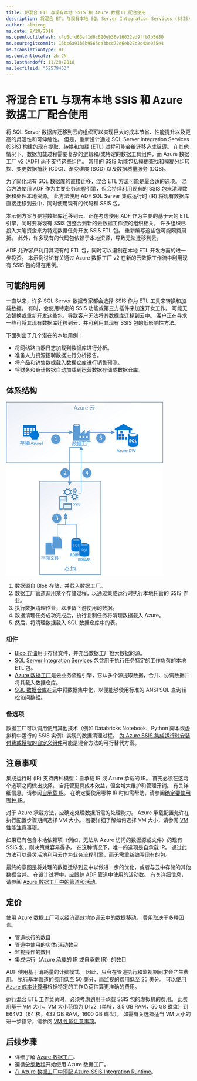 ```yaml
---
title: 将混合 ETL 与现有本地 SSIS 和 Azure 数据工厂配合使用
description: 将混合 ETL 与现有本地 SQL Server Integration Services (SSIS) 部署和 Azure 数据工厂配合使用
author: alhieng
ms.date: 9/20/2018
ms.openlocfilehash: c4c0cfd63ef1d6c620eb36e16622ad9ffb7b5d80
ms.sourcegitcommit: 16bc6a91b6b9565ca3bcc72d6eb27c2c4ae935e4
ms.translationtype: HT
ms.contentlocale: zh-CN
ms.lasthandoff: 11/28/2018
ms.locfileid: "52579453"
---
```

# <a name="hybrid-etl-with-existing-on-premises-ssis-and-azure-data-factory"></a>将混合 ETL 与现有本地 SSIS 和 Azure 数据工厂配合使用

将 SQL Server 数据库迁移到云的组织可以实现巨大的成本节省、性能提升以及更高的灵活性和可伸缩性。 但是，重新设计通过 SQL Server Integration Services (SSIS) 构建的现有提取、转换和加载 (ETL) 过程可能会给迁移造成阻碍。 在其他情况下，数据加载过程需要复杂的逻辑和/或特定的数据工具组件，而 Azure 数据工厂 v2 (ADF) 尚不支持这些组件。 常用的 SSIS 功能包括模糊查找和模糊分组转换、变更数据捕获 (CDC)、渐变维度 (SCD) 以及数据质量服务 (DQS)。

为了简化现有 SQL 数据库的直接迁移，混合 ETL 方法可能是最合适的选项。 混合方法使用 ADF 作为主要业务流程引擎，但会持续利用现有的 SSIS 包来清理数据和处理本地资源。 此方法使用 ADF SQL Server 集成运行时 (IR) 将现有数据库直接迁移到云中，同时使用现有的代码和 SSIS 包。

本示例方案与要将数据库迁移到云、正在考虑使用 ADF 作为主要的基于云的 ETL 引擎，同时要将现有 SSIS 包整合到新的云数据工作流的组织相关。 许多组织已投入大笔资金来为特定数据任务开发 SSIS ETL 包。 重新编写这些包可能颇费周折。 此外，许多现有的代码包依赖于本地资源，导致无法迁移到云。

ADF 允许客户利用其现有的 ETL 包，同时可以遏制在本地 ETL 开发方面的进一步投资。 本示例讨论有关通过 Azure 数据工厂 v2 在新的云数据工作流中利用现有 SSIS 包的潜在用例。

## <a name="potential-use-cases"></a>可能的用例

一直以来，许多 SQL Server 数据专家都会选择 SSIS 作为 ETL 工具来转换和加载数据。 有时，会使用特定的 SSIS 功能或第三方插件来加速开发工作。 可能无法替换或重新开发这些包，导致客户无法将其数据库迁移到云中。 客户正在寻求一些可将其现有数据库迁移到云，并可利用其现有 SSIS 包的低影响性方法。

下面列出了几个潜在的本地用例：

* 将网络路由器日志加载到数据库进行分析。
* 准备人力资源招聘数据进行分析报告。
* 将产品和销售数据载入数据仓库进行销售预测。
* 将财务和会计数据自动加载到运营数据存储或数据仓库。

## <a name="architecture"></a>体系结构

![使用 Azure 数据工厂的混合 ETL 过程的体系结构概览][architecture-diagram]

1. 数据源自 Blob 存储，并载入数据工厂。
2. 数据工厂管道调用某个存储过程，以通过集成运行时执行本地托管的 SSIS 作业。
3. 执行数据清理作业，以准备下游使用的数据。
4. 数据清理任务成功完成后，执行复制任务将清理数据载入 Azure。
5. 然后，将清理数据载入 SQL 数据仓库中的表。

### <a name="components"></a>组件

* [Blob 存储][docs-blob-storage]用于存储文件，并充当数据工厂检索数据的源。
* [SQL Server Integration Services][docs-ssis] 包含用于执行任务特定的工作负荷的本地 ETL 包。
* [Azure 数据工厂][docs-data-factory]是云业务流程引擎，它从多个源提取数据，合并、协调数据并将其载入数据仓库。
* [SQL 数据仓库][docs-sql-data-warehouse]在云中将数据集中化，以便能够使用标准的 ANSI SQL 查询轻松访问数据。

### <a name="alternatives"></a>备选项

数据工厂可以调用使用其他技术（例如 Databricks Notebook、Python 脚本或虚拟机中运行的 SSIS 实例）实现的数据清理过程。 [为 Azure SSIS 集成运行时安装付费或授权的自定义组件](/azure/data-factory/how-to-develop-azure-ssis-ir-licensed-components)可能是混合方法的可行替代方案。

## <a name="considerations"></a>注意事项

集成运行时 (IR) 支持两种模型：自承载 IR 或 Azure 承载的 IR。 首先必须在这两个选项之间做出抉择。 自托管更具成本效益，但会增大维护和管理开销。 有关详细信息，请参阅[自承载 IR](/azure/data-factory/concepts-integration-runtime#self-hosted-integration-runtime)。 在确定要使用哪种 IR 时如需帮助，请参阅[确定要使用哪种 IR](/azure/data-factory/concepts-integration-runtime#determining-which-ir-to-use)。

对于 Azure 承载方法，应确定处理数据所需的处理能力。 Azure 承载配置允许在执行配置步骤期间选择 VM 大小。 若要详细了解如何选择 VM 大小，请参阅 [VM 性能注意事项](/azure/cloud-services/cloud-services-sizes-specs#performance-considerations)。

如果已有包含本地依赖项（例如，无法从 Azure 访问的数据源或文件）的现有 SSIS 包，则决策就容易得多。 在这种情况下，唯一的选项是自承载 IR。 通过此方法可以最灵活地利用云作为业务流程引擎，而无需重新编写现有的包。

最终的意图是将处理的数据迁移到云中以做进一步的优化，或者与云中存储的其他数据合并。 在设计过程中，应跟踪 ADF 管道中使用的活动数。 有关详细信息，请参阅 [Azure 数据工厂中的管道和活动](/azure/data-factory/concepts-pipelines-activities)。

## <a name="pricing"></a>定价

使用 Azure 数据工厂可以经济高效地协调云中的数据移动。 费用取决于多种因素。

* 管道执行的数目
* 管道中使用的实体/活动数目
* 监视操作的数目
* 集成运行（Azure 承载的 IR 或自承载 IR）的数目

ADF 使用基于消耗量的计费模式。 因此，只会在管道执行和监视期间才会产生费用。 执行基本管道的费用低至 50 美分，而监视的费用低至 25 美分。 可以使用 [Azure 成本计算器](https://azure.microsoft.com/pricing/calculator/)根据特定的工作负荷估算更准确的费用。

运行混合 ETL 工作负荷时，必须考虑到用于承载 SSIS 包的虚拟机的费用。 此费用基于 VM 大小。VM 大小范围为 D1v2（单核，3.5 GB RAM，50 GB 磁盘）到 E64V3（64 核，432 GB RAM，1600 GB 磁盘）。  如需有关选择适当 VM 大小的进一步指导，请参阅 [VM 性能注意事项](/azure/cloud-services/cloud-services-sizes-specs#performance-considerations)。

## <a name="next-steps"></a>后续步骤

* 详细了解 [Azure 数据工厂](https://azure.microsoft.com/services/data-factory/)。
* 遵循[分步教程](/azure/data-factory/#step-by-step-tutorials)开始使用 Azure 数据工厂。
* [在 Azure 数据工厂中预配 Azure-SSIS Integration Runtime](/azure/data-factory/tutorial-deploy-ssis-packages-azure)。

<!-- links -->
[architecture-diagram]: ./media/architecture-diagram-hybrid-etl-with-adf.png
[small-pricing]: https://azure.com/e/
[medium-pricing]: https://azure.com/e/
[large-pricing]: https://azure.com/e/
[availability]: /azure/architecture/checklist/availability
[resource-groups]: /azure/azure-resource-manager/resource-group-overview
[resiliency]: /azure/architecture/resiliency/
[security]: /azure/security/
[scalability]: /azure/architecture/checklist/scalability
[docs-blob-storage]: /azure/storage/blobs/
[docs-data-factory]: /azure/data-factory/introduction
[docs-resource-groups]: /azure/azure-resource-manager/resource-group-overview
[docs-ssis]: /sql/integration-services/sql-server-integration-services
[docs-sql-data-warehouse]: /azure/sql-data-warehouse/sql-data-warehouse-overview-what-is